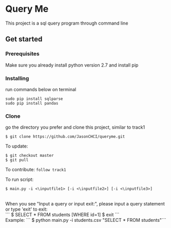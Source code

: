 # Query Me
This project is a sql query program through command line

## Get started
### Prerequisites
Make sure you already install python version 2.7 and install pip
### Installing
run commands below on terminal
```
sudo pip install sqlparse
sudo pip install pandas
```
### Clone
go the directory you prefer and clone this project, similar to track1
```
$ git clone https://github.com/JasonCHCI/queryme.git
```
To update:
```
$ git checkout master
$ git pull
```
To contribute:
`follow track1`

To run script: <br />
```
$ main.py -i <\inputfile1> [-i <\inputfile2>] [-i <\inputfile3>]
```
<br />
When you see "Input a query or input exit:", please input a query statement or type 'exit' to exit:
<br />
```
$ SELECT * FROM students [WHERE id=1]
$ exit
```
<br />
Example: 
```
$ python main.py -i students.csv "SELECT * FROM students"```
